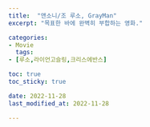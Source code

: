```yaml
---
title:  "앤소니/조 루소, GrayMan"
excerpt: "목표한 바에 완벽히 부합하는 영화."

categories:
- Movie
  tags:
- [루소,라이언고슬링,크리스에반스]

toc: true
toc_sticky: true

date: 2022-11-28
last_modified_at: 2022-11-28

---
```


#### 
